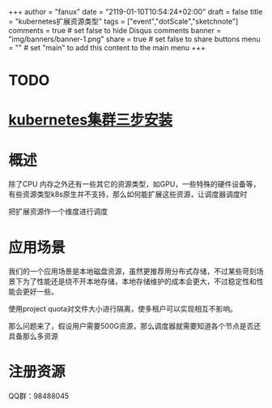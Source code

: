 +++
author = "fanux"
date = "2119-01-10T10:54:24+02:00"
draft = false
title = "kubernetes扩展资源类型"
tags = ["event","dotScale","sketchnote"]
comments = true     # set false to hide Disqus comments
banner = "img/banners/banner-1.png"
share = true        # set false to share buttons
menu = ""           # set "main" to add this content to the main menu
+++

# TODO

# [kubernetes集群三步安装](https://sealyun.com/pro/products/)

# 概述
除了CPU 内存之外还有一些其它的资源类型，如GPU，一些特殊的硬件设备等，有些资源类型k8s原生并不支持，那么如何能扩展这些资源，让调度器调度时

把扩展资源作一个维度进行调度
<!--more-->

# 应用场景
我们的一个应用场景是本地磁盘资源，虽然更推荐用分布式存储，不过某些苛刻场景下为了性能还是绕不开本地存储，本地存储维护的成本会更大，不过稳定性和性能会更好一些。

使用project quota对文件大小进行隔离，使多租户可以实现相互不影响。

那么问题来了，假设用户需要500G资源，那么调度器就需要知道各个节点是否还具备那么多资源

# 注册资源

QQ群：98488045

